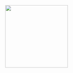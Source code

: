 <a href="https://open.spotify.com/track/4mxiv6HQfhqgIuN5iOONQd?si=0e4bd603cf0f4cbf">
  <img src="https://i.scdn.co/image/ab67616d00001e020b73608b678f169d3c8f35f0" width="200" height="200">
</a>

